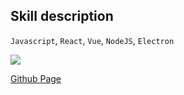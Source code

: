 ## Skill description

`Javascript`, `React`, `Vue`, `NodeJS`, `Electron`

<a href="https://github.com/Dickens-Shaw">
  <img align="center" src="https://github-readme-stats.vercel.app/api?username=Dickens-Shaw&count_private=true&show_icons=true" />
</a>

[Github Page](https://dickens-shaw.github.io/documents/)
